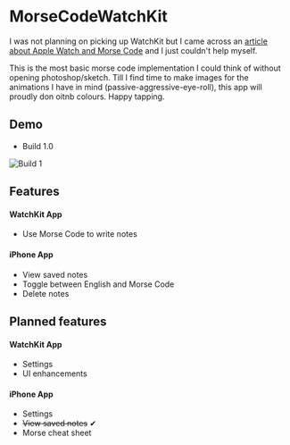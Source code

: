 # MorseCodeWatchKit
I was not planning on picking up WatchKit but I came across an [article about Apple Watch and Morse Code](http://www.imore.com/apple-watch-and-morse-code) and I just couldn't help myself.

This is the most basic morse code implementation I could think of without opening photoshop/sketch. Till I find time to make images for the animations I have in mind (passive-aggressive-eye-roll), this app will proudly don oitnb colours. Happy tapping.

## Demo
* Build 1.0

![Build 1](https://cloud.githubusercontent.com/assets/1327490/7782576/333bc1a6-013c-11e5-8076-84b41b6d8c3e.gif)
 

## Features

#### WatchKit App
* Use Morse Code to write notes

#### iPhone App
* View saved notes
* Toggle between English and Morse Code
* Delete notes


## Planned features

#### WatchKit App
* Settings
* UI enhancements

#### iPhone App
* Settings
* ~~View saved notes~~ ✔
* Morse cheat sheet
